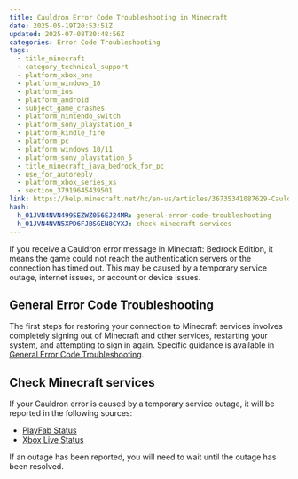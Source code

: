 ```yaml
---
title: Cauldron Error Code Troubleshooting in Minecraft
date: 2025-05-19T20:53:51Z
updated: 2025-07-08T20:48:56Z
categories: Error Code Troubleshooting
tags:
  - title_minecraft
  - category_technical_support
  - platform_xbox_one
  - platform_windows_10
  - platform_ios
  - platform_android
  - subject_game_crashes
  - platform_nintendo_switch
  - platform_sony_playstation_4
  - platform_kindle_fire
  - platform_pc
  - platform_windows_10/11
  - platform_sony_playstation_5
  - title_minecraft_java_bedrock_for_pc
  - use_for_autoreply
  - platform_xbox_series_xs
  - section_37919645439501
link: https://help.minecraft.net/hc/en-us/articles/36735341087629-Cauldron-Error-Code-Troubleshooting-in-Minecraft
hash:
  h_01JVN4NVN499SEZWZ056EJ24MR: general-error-code-troubleshooting
  h_01JVN4NVN5XPD6FJBSGEN8CYXJ: check-minecraft-services
---
```


If you receive a Cauldron error message in Minecraft: Bedrock Edition, it means the game could not reach the authentication servers or the connection has timed out. This may be caused by a temporary service outage, internet issues, or account or device issues.

## General Error Code Troubleshooting

The first steps for restoring your connection to Minecraft services involves completely signing out of Minecraft and other services, restarting your system, and attempting to sign in again. Specific guidance is available in [General Error Code Troubleshooting](./Error-Code-Troubleshooting-for-Minecraft-Bedrock-Edition.md#general-error-code-troubleshooting).

## Check Minecraft services

If your Cauldron error is caused by a temporary service outage, it will be reported in the following sources:

- [PlayFab Status](https://status.playfab.com/)
- [Xbox Live Status](https://support.xbox.com/en-US/xbox-live-status)

If an outage has been reported, you will need to wait until the outage has been resolved.
